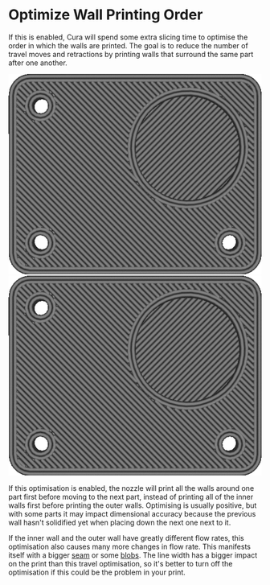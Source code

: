 Optimize Wall Printing Order
====
If this is enabled, Cura will spend some extra slicing time to optimise the order in which the walls are printed. The goal is to reduce the number of travel moves and retractions by printing walls that surround the same part after one another.

<!--screenshot {
"image_path": "optimize_wall_printing_order_disabled.gif",
"models": [
    {
        "script": "plate_with_indent.scad",
        "transformation": ["scale(0.5)"]
    }
],
"camera_position": [0, 0, 120],
"settings": {
    "skin_outline_count": 0,
    "optimize_wall_printing_order": false
},
"layer": 37,
"line": [0, 5, 9, 13, 17, 25, 29, 33, 37, 47, 54, 61, 71, 89, 106, 122, 142, 156, 160, 164, 169, 176, 183, 188, 194, 225, 241, 262, 282, 293, 297, 302, 309, 319, 326, 332, 343, 353, 358, 363, 368],
"delay": 125,
"colours": 32
}-->
<!--screenshot {
"image_path": "optimize_wall_printing_order_enabled.gif",
"models": [
    {
        "script": "plate_with_indent.scad",
        "transformation": ["scale(0.5)"]
    }
],
"camera_position": [0, 0, 120],
"settings": {
    "skin_outline_count": 0,
    "optimize_wall_printing_order": true
},
"layer": 37,
"line": [0, 4, 7, 11, 17, 25, 31, 36, 41, 47, 51, 55, 60, 67, 71, 76, 83, 92, 99, 106, 114, 123, 130, 136, 147, 165, 181, 197, 217, 239, 256, 278, 299, 312, 316, 320, 325, 331, 336, 343, 350],
"delay": 125,
"colours": 32
}-->
![Optimisation disabled](images/optimize_wall_printing_order_disabled.gif)
![Optimisation enabled](images/optimize_wall_printing_order_enabled.gif)

If this optimisation is enabled, the nozzle will print all the walls around one part first before moving to the next part, instead of printing all of the inner walls first before printing the outer walls. Optimising is usually positive, but with some parts it may impact dimensional accuracy because the previous wall hasn't solidified yet when placing down the next one next to it.

If the inner wall and the outer wall have greatly different flow rates, this optimisation also causes many more changes in flow rate. This manifests itself with a bigger [seam](../troubleshooting/seam.md) or some [blobs](../troubleshooting/blobs.md). The line width has a bigger impact on the print than this travel optimisation, so it's better to turn off the optimisation if this could be the problem in your print.